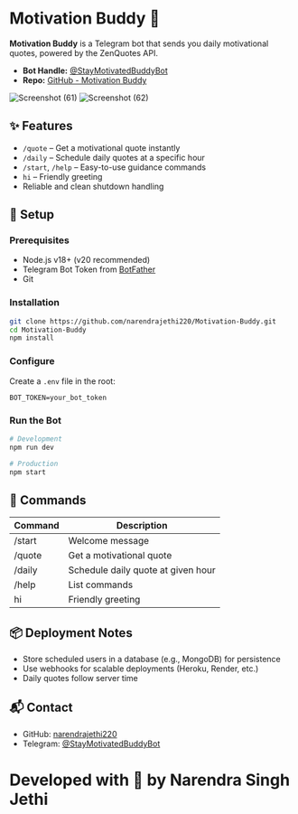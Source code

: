 # Motivation Buddy 🤖

**Motivation Buddy** is a Telegram bot that sends you daily motivational quotes, powered by the ZenQuotes API.

* **Bot Handle:** [@StayMotivatedBuddyBot](https://t.me/StayMotivatedBuddyBot)
* **Repo:** [GitHub - Motivation Buddy](https://github.com/narendrajethi220/Motivation-Buddy)

![Screenshot (61)](https://github.com/user-attachments/assets/e5382f16-9472-4a72-9044-d0726a08ffe5)
![Screenshot (62)](https://github.com/user-attachments/assets/6e88e56b-2106-4374-92ce-2fcfc02bd73b)

## ✨ Features

* `/quote` – Get a motivational quote instantly
* `/daily` – Schedule daily quotes at a specific hour
* `/start`, `/help` – Easy-to-use guidance commands
* `hi` – Friendly greeting
* Reliable and clean shutdown handling

## 🚀 Setup

### Prerequisites

* Node.js v18+ (v20 recommended)
* Telegram Bot Token from [BotFather](https://t.me/BotFather)
* Git

### Installation

```bash
git clone https://github.com/narendrajethi220/Motivation-Buddy.git
cd Motivation-Buddy
npm install
```

### Configure

Create a `.env` file in the root:

```env
BOT_TOKEN=your_bot_token
```

### Run the Bot

```bash
# Development
npm run dev

# Production
npm start
```

## 💬 Commands

| Command | Description                        |
| ------- | ---------------------------------- |
| /start  | Welcome message                    |
| /quote  | Get a motivational quote           |
| /daily  | Schedule daily quote at given hour |
| /help   | List commands                      |
| hi      | Friendly greeting                  |

## 📦 Deployment Notes

* Store scheduled users in a database (e.g., MongoDB) for persistence
* Use webhooks for scalable deployments (Heroku, Render, etc.)
* Daily quotes follow server time

## 📬 Contact

* GitHub: [narendrajethi220](https://github.com/narendrajethi220)
* Telegram: [@StayMotivatedBuddyBot](https://t.me/StayMotivatedBuddyBot)

# Developed with 💓 by Narendra Singh Jethi

